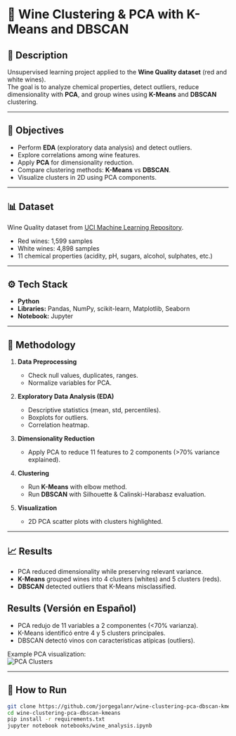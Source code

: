 # 🍷 Wine Clustering & PCA with K-Means and DBSCAN

## 📌 Description
Unsupervised learning project applied to the **Wine Quality dataset** (red and white wines).  
The goal is to analyze chemical properties, detect outliers, reduce dimensionality with **PCA**, and group wines using **K-Means** and **DBSCAN** clustering.

---

## 🎯 Objectives
- Perform **EDA** (exploratory data analysis) and detect outliers.  
- Explore correlations among wine features.  
- Apply **PCA** for dimensionality reduction.  
- Compare clustering methods: **K-Means** vs **DBSCAN**.  
- Visualize clusters in 2D using PCA components.  

---

## 📊 Dataset
Wine Quality dataset from [UCI Machine Learning Repository](https://archive.ics.uci.edu/ml/datasets/wine+quality).  
- Red wines: 1,599 samples  
- White wines: 4,898 samples  
- 11 chemical properties (acidity, pH, sugars, alcohol, sulphates, etc.)

---

## ⚙️ Tech Stack
- **Python**  
- **Libraries:** Pandas, NumPy, scikit-learn, Matplotlib, Seaborn  
- **Notebook:** Jupyter  

---

## 🔎 Methodology
1. **Data Preprocessing**  
   - Check null values, duplicates, ranges.  
   - Normalize variables for PCA.  

2. **Exploratory Data Analysis (EDA)**  
   - Descriptive statistics (mean, std, percentiles).  
   - Boxplots for outliers.  
   - Correlation heatmap.  

3. **Dimensionality Reduction**  
   - Apply PCA to reduce 11 features to 2 components (>70% variance explained).  

4. **Clustering**  
   - Run **K-Means** with elbow method.  
   - Run **DBSCAN** with Silhouette & Calinski-Harabasz evaluation.  

5. **Visualization**  
   - 2D PCA scatter plots with clusters highlighted.  

---

## 📈 Results
- PCA reduced dimensionality while preserving relevant variance.  
- **K-Means** grouped wines into 4 clusters (whites) and 5 clusters (reds).  
- **DBSCAN** detected outliers that K-Means misclassified.

## Results (Versión en Español)
- PCA redujo de 11 variables a 2 componentes (<70% varianza).
- K-Means identificó entre 4 y 5 clusters principales.
- DBSCAN detectó vinos con características atípicas (outliers).

Example PCA visualization:  
![PCA Clusters](reports/figures/pca_clusters.png)

---

## 🚀 How to Run
```bash
git clone https://github.com/jorgegalanr/wine-clustering-pca-dbscan-kmeans.git
cd wine-clustering-pca-dbscan-kmeans
pip install -r requirements.txt
jupyter notebook notebooks/wine_analysis.ipynb
```



